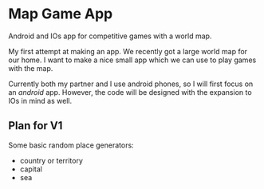 # Map Game App
Android and IOs app for competitive games with a world map. 

My first attempt at making an app. We recently got a large world map for our home. I want to make a nice small app which we can use to play games with the map.

Currently both my partner and I use android phones, so I will first focus on an _android_ app. 
However, the code will be designed with the expansion to IOs in mind as well.

## Plan for V1
Some basic random place generators:
  - country or territory
  - capital
  - sea 